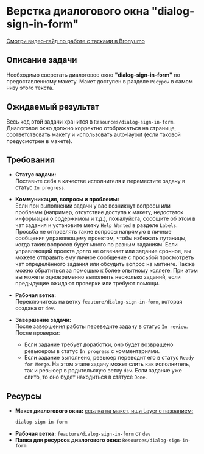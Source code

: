 
# Верстка диалогового окна "dialog-sign-in-form"

[Смотри видео-гайд по работе с тасками в Bronyumo](https://google.com)

## Описание задачи
Необходимо сверстать диалоговое окно **"dialog-sign-in-form"** по предоставленному макету. Макет доступен в разделе `Ресурсы` в самом низу этого текста.

## Ожидаемый результат
Весь код этой задачи хранится в `Resources/dialog-sign-in-form`. Диалоговое окно должно корректно отображаться на странице, соответствовать макету и использовать auto-layout (если таковой предусмотрен в макете).

## Требования

- **Статус задачи:**  
  Поставьте себя в качестве исполнителя и переместите задачу в статус `In progress`.

- **Коммуникация, вопросы и проблемы:**  
  Если при выполнении задачи у вас возникнут вопросы или проблемы (например, отсутствие доступа к макету, недостаток информации о содержимом и т.д.), пожалуйста, сообщите об этом в чат задания и установите метку `Help Wanted` в разделе `Labels`. Просьба не отправлять такие вопросы напрямую в личные сообщения управляющему проектом, чтобы избежать путаницы, когда таких вопросов будет много по разным заданиям. Если управляющий проекта долго не отвечает или задание срочное, вы можете отправить ему личное сообщение с просьбой просмотреть чат определённого задания или обсудить вопрос на митинге. Также можно обратиться за помощью к более опытному коллеге.
  При этом вы можете одновременно выполнять несколько заданий, если предыдущие ожидают проверки или требуют помощи.

- **Рабочая ветка:**  
  Переключитесь на ветку `feauture/dialog-sign-in-form`, которая создана от `dev`.

- **Завершение задачи:**  
  После завершения работы переведите задачу в статус `In review`. После проверки:
  - Если задание требует доработки, оно будет возвращено ревьюером в статус `In progress` с комментариями.
  - Если задание выполнено, ревьюер переводит его в статус `Ready for Merge`. На этом этапе задачу может слить как исполнитель, так и ревьюер в родительскую ветку `dev`. Если задание уже слито, то оно будет находиться в статусе `Done`.

## Ресурсы
- **Макет диалогового окна:** [ссылка на макет, ищи Layer с названием:](https://www.figma.com/design/XMX1W4mwttgUy8L0a4kzQe/Bronyumo.ua-(special-task-mockup)?node-id=0-1&t=wnXX2PPEWtIi002e-1)
    ```bash
    dialog-sign-in-form
    ```
- **Рабочая ветка:** `feauture/dialog-sign-in-form` от `dev`
- **Папка для ресурсов диалогового окна:** `Resources/dialog-sign-in-form`
    